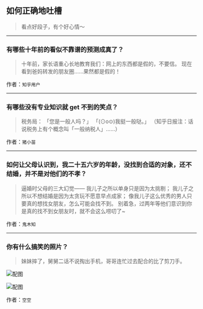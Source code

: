 ## 如何正确地吐槽

> 看点好段子，有个好心情～


 
---

### 有哪些十年前的看似不靠谱的预测成真了？

> 十年前，家长语重心长地教育我们：网上的东西都是假的，不要信。
> 现在看到爸妈转发的朋友圈……果然都是假的！


作者：`知乎用户`

---

### 有哪些没有专业知识就 get 不到的笑点？

> 税务局：
> 「您是一般人吗？」
> 「(⊙o⊙)我挺一般哒。」
> （知乎日报注：话说税务上有个概念叫「一般纳税人」……）


作者：`猪小苗`

---

### 如何让父母认识到，我二十五六岁的年龄，没找到合适的对象，还不结婚，并不是对他们的不孝？

> 逼婚时父母的三大幻觉——
> 我儿子之所以单身只是因为太挑剔；
> 我儿子之所以不想结婚是因为太贪玩不愿意早点成家；
> 像我儿子这么优秀的男人只要真的想找女朋友，怎么可能会找不到。
> 别着急，过两年等他们意识到你是真的找不到女朋友时，就不会这么唠叨了~


作者：`鬼木知`

---

### 你有什么搞笑的照片？

> 妹妹摔了，舅舅二话不说掏出手机，哥哥连忙过去配合的比了剪刀手。



![配图](http://pic3.zhimg.com/70/17db65f9b4a5d1fe1d86857965fc8b22_b.jpg)



![配图](http://pic2.zhimg.com/70/bef73b997e4b7c5b5f633785c6988c75_b.jpg)


作者：`空空`